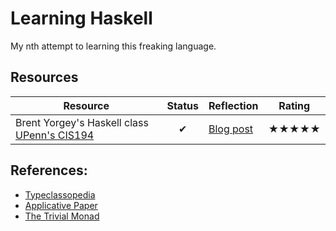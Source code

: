 # Learning Haskell

My nth attempt to learning this freaking language.

## Resources

| Resource        | Status           | Reflection  | Rating |
| --------------- | :----------------: | ----------- | ------ |
| Brent Yorgey's Haskell class [UPenn's CIS194](http://www.seas.upenn.edu/~cis194/spring13/) | ✔ | [Blog post](http://limdauto.github.io/posts/2015-12-13-reflections-brent-yorgey-haskell-class.html)| ★★★★★ |

## References:

- [Typeclassopedia](https://wiki.haskell.org/Typeclassopedia)
- [Applicative Paper](http://www.staff.city.ac.uk/~ross/papers/Applicative.html)
- [The Trivial Monad](http://blog.sigfpe.com/2007/04/trivial-monad.html)
